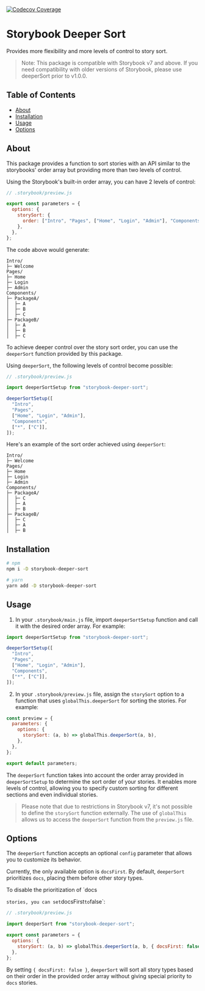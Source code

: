 [![Codecov Coverage](https://codecov.io/gh/alex-tavares/storybook-deeper-sort/branch/main/graph/badge.svg)](https://codecov.io/gh/alex-tavares/storybook-deeper-sort)

# Storybook Deeper Sort

Provides more flexibility and more levels of control to story sort.

> Note: This package is compatible with Storybook v7 and above. If you need compatibility with older versions of Storybook, please use deeperSort prior to v1.0.0.

## Table of Contents

- [About](#about)
- [Installation](#installation)
- [Usage](#usage)
- [Options](#options)

## About

This package provides a function to sort stories with an API similar to the storybooks' order array but providing more than two levels of control.

Using the Storybook's built-in order array, you can have 2 levels of control:

```js
// .storybook/preview.js

export const parameters = {
  options: {
    storySort: {
      order: ["Intro", "Pages", ["Home", "Login", "Admin"], "Components"],
    },
  },
};
```

The code above would generate:

```
Intro/
├─ Welcome
Pages/
├─ Home
├─ Login
├─ Admin
Components/
├─ PackageA/
│  ├─ A
│  ├─ B
│  ├─ C
├─ PackageB/
│  ├─ A
│  ├─ B
│  ├─ C
```

To achieve deeper control over the story sort order, you can use the `deeperSort` function provided by this package.

Using `deeperSort`, the following levels of control become possible:

```js
// .storybook/preview.js

import deeperSortSetup from "storybook-deeper-sort";

deeperSortSetup([
  "Intro",
  "Pages",
  ["Home", "Login", "Admin"],
  "Components",
  ["*", ["C"]],
]);
```

Here's an example of the sort order achieved using `deeperSort`:

```
Intro/
├─ Welcome
Pages/
├─ Home
├─ Login
├─ Admin
Components/
├─ PackageA/
│  ├─ C
│  ├─ A
│  ├─ B
├─ PackageB/
│  ├─ C
│  ├─ A
│  ├─ B
```

## Installation

```bash
# npm
npm i -D storybook-deeper-sort

# yarn
yarn add -D storybook-deeper-sort
```

## Usage

1. In your `.storybook/main.js` file, import `deeperSortSetup` function and call it with the desired order array. For example:

```js
import deeperSortSetup from "storybook-deeper-sort";

deeperSortSetup([
  "Intro",
  "Pages",
  ["Home", "Login", "Admin"],
  "Components",
  ["*", ["C"]],
]);
```

2. In your `.storybook/preview.js` file, assign the `storySort` option to a function that uses `globalThis.deeperSort` for sorting the stories. For example:

```js
const preview = {
  parameters: {
    options: {
      storySort: (a, b) => globalThis.deeperSort(a, b),
    },
  },
};

export default parameters;
```

The `deeperSort` function takes into account the order array provided in `deeperSortSetup` to determine the sort order of your stories. It enables more levels of control, allowing you to specify custom sorting for different sections and even individual stories.

> Please note that due to restrictions in Storybook v7, it's not possible to define the `storySort` function externally. The use of `globalThis` allows us to access the `deeperSort` function from the `preview.js` file.

## Options

The `deeperSort` function accepts an optional `config` parameter that allows you to customize its behavior.

Currently, the only available option is `docsFirst`. By default, `deeperSort` prioritizes `docs`, placing them before other story types.

To disable the prioritization of `docs

`stories, you can set`docsFirst`to`false`:

```js
// .storybook/preview.js

import deeperSort from "storybook-deeper-sort";

export const parameters = {
  options: {
    storySort: (a, b) => globalThis.deeperSort(a, b, { docsFirst: false }),
  },
};
```

By setting `{ docsFirst: false }`, `deeperSort` will sort all story types based on their order in the provided order array without giving special priority to `docs` stories.
